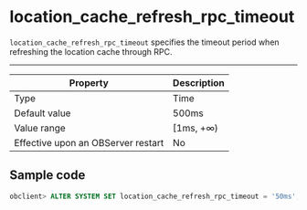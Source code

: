 location_cache_refresh_rpc_timeout
=======================================================

`location_cache_refresh_rpc_timeout` specifies the timeout period when refreshing the location cache through RPC.


-----------------------



| Property | Description |
|------------------|-----------|
| Type | Time |
| Default value | 500ms |
| Value range | \[1ms, +∞) |
| Effective upon an OBServer restart | No |



Sample code
-----------------------

```sql
obclient> ALTER SYSTEM SET location_cache_refresh_rpc_timeout = '50ms';
```


